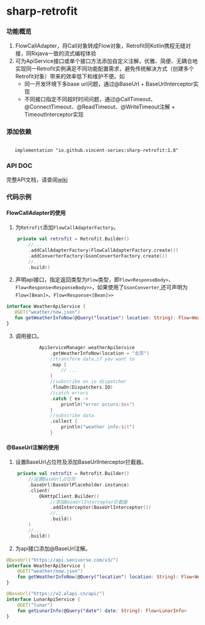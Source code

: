 # sharp-retrofit

### 功能概览

1. FlowCallAdapter，将Call对象转成Flow对象，Retrofit同Kotlin携程无缝对接，同Rxjava一致的流式编程体验
2. 可为ApiService接口或单个接口方法添加自定义注解，优雅、简便、无耦合地实现同一Retrofit实例满足不同功能配置需求，避免传统解决方式（创建多个Retrofit对象）带来的效率低下和维护不便。如
   * 同一开发环境下多base url问题，通过@BaseUrl + BaseUrlInterceptor实现
   * 不同接口指定不同超时时间问题，通过@CallTimeout、@ConnectTimeout、@ReadTimeout、@WriteTimeout注解 + TimeoutInterceptor实现
   
### 添加依赖
<pre><code>
   implementation "io.github.vincent-series:sharp-retrofit:1.8"
</code></pre>
### API DOC
完整API文档，请查阅[wiki](https://github.com/vincent-series/sharp-retrofit/wiki)
### 代码示例
#### FlowCallAdapter的使用
1. 为`Retrofit`添加`FlowCallAdapterFactory`。
```kotlin
    private val retrofit = Retrofit.Builder()
        //...
        .addCallAdapterFactory(FlowCallAdapterFactory.create())
        .addConverterFactory(GsonConverterFactory.create())
        //...
        .build()
```
2. 声明api接口，指定返回类型为`Flow`类型，即`Flow<ResponseBody>`、`Flow<Response<ResponseBody>>`，如果使用了`GsonConverter`,还可声明为`Flow<[Bean]>`、`Flow<Response<[Bean]>>`
```kotlin
interface WeatherApiService {
   @GET("weather/now.json")
   fun getWeatherInfoNow(@Query("location") location: String): Flow<WeatherInfo>
}
```
3. 调用接口。
```kotlin
            ApiServiceManager.weatherApiService
                .getWeatherInfoNow(location = "北京")
                //transform data,if you want to
                .map { 
                    // ...
                }
                //subscribe on io dispatcher
                .flowOn(Dispatchers.IO)
                //catch errors
                .catch { ex ->
                    println("error occurs:$ex")
                }
                //subscribe data
                .collect {
                    println("weather info:$it")
                }
```
#### @BaseUrl注解的使用
1. 设置BaseUrl占位符及添加BaseUrlInterceptor拦截器。
```kotlin
    private val retrofit = Retrofit.Builder()
        //设置BaseUrl占位符
        .baseUrl(BaseUrlPlaceholder.instance)
        .client(
            OkHttpClient.Builder()
                //添加BaseUrlInterceptor拦截器
                .addInterceptor(BaseUrlInterceptor())
                //...
                .build()
        )
        //...
        .build()
```
2. 为api接口添加@BaseUrl注解。
```kotlin
@BaseUrl("https://api.seniverse.com/v3/")
interface WeatherApiService {
    @GET("weather/now.json")
    fun getWeatherInfoNow(@Query("location") location: String): Flow<WeatherInfo>
}
```
```kotlin
@BaseUrl("https://v2.alapi.cn/api/")
interface LunarApiService {
    @GET("lunar")
    fun getLunarInfo(@Query("date") date: String): Flow<LunarInfo>
}
```

   

